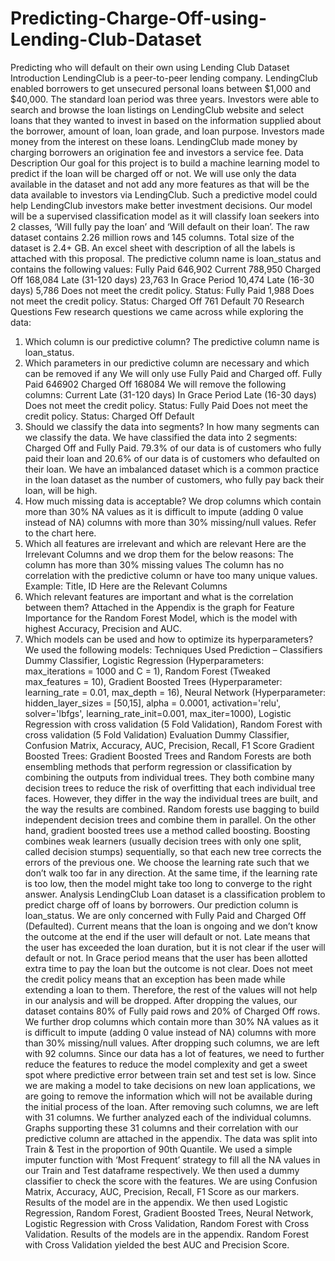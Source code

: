 # Predicting-Charge-Off-using-Lending-Club-Dataset
Predicting who will default on their own using Lending Club Dataset
Introduction
LendingClub is a peer-to-peer lending company. LendingClub enabled borrowers to get unsecured personal loans between $1,000 and $40,000. The standard loan period was three years. Investors were able to search and browse the loan listings on LendingClub website and select loans that they wanted to invest in based on the information supplied about the borrower, amount of loan, loan grade, and loan purpose. Investors made money from the interest on these loans. LendingClub made money by charging borrowers an origination fee and investors a service fee.
Data Description
Our goal for this project is to build a machine learning model to predict if the loan will be charged off or not. We will use only the data available in the dataset and not add any more features as that will be the data available to investors via LendingClub. Such a predictive model could help LendingClub investors make better investment decisions. Our model will be a supervised classification model as it will classify loan seekers into 2 classes, ‘Will fully pay the loan’ and ‘Will default on their loan’.
The raw dataset contains 2.26 million rows and 145 columns. Total size of the dataset is 2.4+ GB. An excel sheet with description of all the labels is attached with this proposal. The predictive column name is loan_status and contains the following values:
Fully Paid 646,902
Current 788,950 Charged Off 168,084
Late (31-120 days) 23,763
In Grace Period 10,474
Late (16-30 days) 5,786
Does not meet the credit policy. Status: Fully Paid 1,988
Does not meet the credit policy. Status: Charged Off 761
Default 70
Research Questions
Few research questions we came across while exploring the data:
1. Which column is our predictive column?
The predictive column name is loan_status.
2. Which parameters in our predictive column are necessary and which can be removed if any We will only use Fully Paid and Charged off. Fully Paid 646902 Charged Off 168084 We will remove the following columns: Current Late (31-120 days) In Grace Period Late (16-30 days) Does not meet the credit policy. Status: Fully Paid Does not meet the credit policy. Status: Charged Off Default
3. Should we classify the data into segments? In how many segments can we classify the data.
We have classified the data into 2 segments: Charged Off and Fully Paid. 79.3% of our data is of customers who fully paid their loan and 20.6% of our data is of customers who defaulted on their loan. We have an imbalanced dataset which is a common practice in the loan dataset as the number of customers, who fully pay back their loan, will be high.
4. How much missing data is acceptable?
We drop columns which contain more than 30% NA values as it is difficult to impute (adding 0 value instead of NA) columns with more than 30% missing/null values. Refer to the chart here.
5. Which all features are irrelevant and which are relevant
Here are the Irrelevant Columns and we drop them for the below reasons:
The column has more than 30% missing values
The column has no correlation with the predictive column or have too many unique values. Example: Title, ID
Here are the Relevant Columns
6. Which relevant features are important and what is the correlation between them?
Attached in the Appendix is the graph for Feature Importance for the Random Forest Model, which is the model with highest Accuracy, Precision and AUC.
7. Which models can be used and how to optimize its hyperparameters?
We used the following models:
Techniques Used
Prediction – Classifiers Dummy Classifier, Logistic Regression (Hyperparameters: max_iterations = 1000 and C = 1), Random Forest (Tweaked max_features = 10), Gradient Boosted Trees (Hyperparameter: learning_rate = 0.01, max_depth = 16), Neural Network (Hyperparameter: hidden_layer_sizes = [50,15], alpha = 0.0001, activation='relu', solver='lbfgs', learning_rate_init=0.001, max_iter=1000), Logistic Regression with cross validation (5 Fold Validation), Random Forest with cross validation (5 Fold Validation)
Evaluation Dummy Classifier, Confusion Matrix, Accuracy, AUC, Precision, Recall, F1 Score
Gradient Boosted Trees: Gradient Boosted Trees and Random Forests are both ensembling methods that perform regression or classification by combining the outputs from individual trees. They both combine many decision trees to reduce the risk of overfitting that each individual tree faces. However, they differ in the way the individual trees are built, and the way the results are combined. Random forests use bagging to build independent decision trees and combine them in parallel. On the other hand, gradient boosted trees use a method called boosting. Boosting combines weak learners (usually decision trees with only one split, called decision stumps) sequentially, so that each new tree corrects the errors of the previous one. We choose the learning rate such that we don’t walk too far in any direction. At the same time, if the learning rate is too low, then the model might take too long to converge to the right answer.
Analysis
LendingClub Loan dataset is a classification problem to predict charge off of loans by borrowers. Our prediction column is loan_status. We are only concerned with Fully Paid and Charged Off (Defaulted). Current means that the loan is ongoing and we don’t know the outcome at the end if the user will default or not. Late means that the user has exceeded the loan duration, but it is not clear if the user will default or not. In Grace period means that the user has been allotted extra time to pay the loan but the outcome is not clear. Does not meet the credit policy means that an exception has been made while extending a loan to them. Therefore, the rest of the values will not help in our analysis and will be dropped. After dropping the values, our dataset contains 80% of Fully paid rows and 20% of Charged Off
rows. We further drop columns which contain more than 30% NA values as it is difficult to impute (adding 0 value instead of NA) columns with more than 30% missing/null values. After dropping such columns, we are left with 92 columns. Since our data has a lot of features, we need to further reduce the features to reduce the model complexity and get a sweet spot where predictive error between train set and test set is low. Since we are making a model to take decisions on new loan applications, we are going to remove the information which will not be available during the initial process of the loan. After removing such columns, we are left with 31 columns. We further analyzed each of the individual columns. Graphs supporting these 31 columns and their correlation with our predictive column are attached in the appendix. The data was split into Train & Test in the proportion of 90th Quantile. We used a simple imputer function with ‘Most Frequent’ strategy to fill all the NA values in our Train and Test dataframe respectively. We then used a dummy classifier to check the score with the features. We are using Confusion Matrix, Accuracy, AUC, Precision, Recall, F1 Score as our markers. Results of the model are in the appendix. We then used Logistic Regression, Random Forest, Gradient Boosted Trees, Neural Network, Logistic Regression with Cross Validation, Random Forest with Cross Validation. Results of the models are in the appendix. Random Forest with Cross Validation yielded the best AUC and Precision Score.
